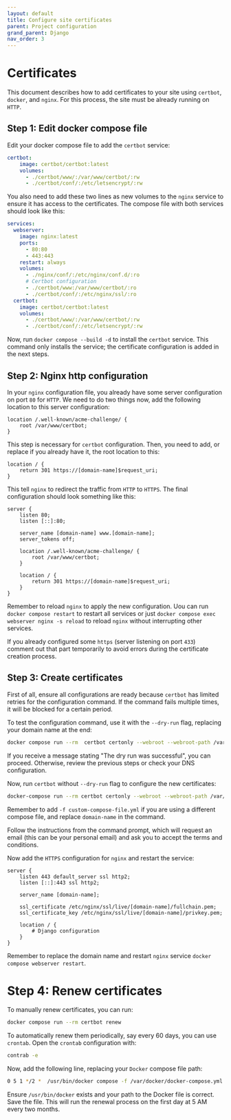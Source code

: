 ```yaml
---
layout: default
title: Configure site certificates
parent: Project configuration
grand_parent: Django
nav_order: 3
---
```


# Certificates

This document describes how to add certificates to your site using `certbot`, `docker`, and `nginx`. For this process, the site must be already running on `HTTP`.

## Step 1: Edit docker compose file

Edit your docker compose file to add the `certbot` service:

```yaml
certbot:
    image: certbot/certbot:latest
    volumes:
      - ./certbot/www/:/var/www/certbot/:rw
      - ./certbot/conf/:/etc/letsencrypt/:rw
```

You also need to add these two lines as new volumes to the `nginx` service to ensure it has access to the certificates. The compose file with both services should look like this:

```yaml
services:
  webserver:
    image: nginx:latest
    ports:
      - 80:80
      - 443:443
    restart: always
    volumes:
      - ./nginx/conf/:/etc/nginx/conf.d/:ro
      # Certbot configuration
      - ./certbot/www:/var/www/certbot/:ro
      - ./certbot/conf/:/etc/nginx/ssl/:ro 
  certbot:
    image: certbot/certbot:latest
    volumes:
      - ./certbot/www/:/var/www/certbot/:rw
      - ./certbot/conf/:/etc/letsencrypt/:rw
```

Now, run `docker compose --build -d` to install the `certbot` service. This command only installs the service; the certificate configuration is added in the next steps.

## Step 2: Nginx http configuration

In your `nginx` configuration file, you already have some server configuration on port `80` for `HTTP`. We need to do two things now, add the following location to this server configuration:

```nginx
location /.well-known/acme-challenge/ {
    root /var/www/certbot;
}
```

This step is necessary for `certbot` configuration. Then, you need to add, or replace if you already have it, the root location to this:

```nginx
location / {
    return 301 https://[domain-name]$request_uri;
}
```

This tell `nginx` to redirect the traffic from `HTTP` to `HTTPS`. The final configuration should look something like this:

```nginx
server {
    listen 80;
    listen [::]:80;

    server_name [domain-name] www.[domain-name];
    server_tokens off;

    location /.well-known/acme-challenge/ {
        root /var/www/certbot;
    }

    location / {
        return 301 https://[domain-name]$request_uri;
    }
}
```

Remember to reload `nginx`  to apply the new configuration. Uou can run `docker compose restart` to restart all services or just `docker compose exec webserver nginx -s reload` to reload `nginx` without interrupting other services.

If you already configured some `https` (server listening on port `433`) comment out that part temporarily to avoid errors during the certificate creation process.

## Step 3: Create certificates

First of all, ensure all configurations are ready because `certbot` has limited retries for the configuration command. If the command fails multiple times, it will be blocked for a certain period.

To test the configuration command, use it with the `--dry-run` flag, replacing your domain name at the end:

```bash
docker compose run --rm  certbot certonly --webroot --webroot-path /var/www/certbot/ --dry-run -d [domain-name]
```

If you receive a message stating "The dry run was successful", you can proceed. Otherwise, review the previous steps or check your DNS configuration.

Now, run `certbot` without `--dry-run` flag to configure the new certificates:

```bash
docker-compose run --rm certbot certonly --webroot --webroot-path /var/www/certbot/ --dry-run -d [domain-name]
```

Remember to add `-f custom-compose-file.yml` if you are using a different compose file, and replace `domain-name` in the command.

Follow the instructions from the command prompt, which will request an email (this can be your personal email) and ask you to accept the terms and conditions.

Now add the `HTTPS` configuration for `nginx` and restart the service:

```nginx
server {
    listen 443 default_server ssl http2;
    listen [::]:443 ssl http2;

    server_name [domain-name];

    ssl_certificate /etc/nginx/ssl/live/[domain-name]/fullchain.pem;
    ssl_certificate_key /etc/nginx/ssl/live/[domain-name]/privkey.pem;
    
    location / {
    	# Django configuration
    }
}
```

Remember to replace the domain name and restart `nginx` service `docker compose webserver restart`.

# Step 4: Renew certificates

To manually renew certificates, you can run:

```bash
docker compose run --rm certbot renew
```

To automatically renew them periodically, say every 60 days, you can use `crontab`. Open the `crontab` configuration with:

```bash
contrab -e
```

Now, add the following line, replacing your `Docker` compose file path:

```bash
0 5 1 */2 *  /usr/bin/docker compose -f /var/docker/docker-compose.yml run --rm certbot renew
```

Ensure `/usr/bin/docker` exists and your path to the Docker file is correct. Save the file. This will run the renewal process on the first day at 5 AM every two months.
